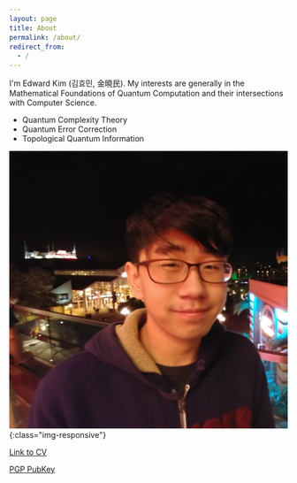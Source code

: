 ```yaml
---
layout: page
title: About
permalink: /about/
redirect_from:
  - /
---
```


 I'm Edward Kim (김효민, 金曉民). My interests are generally in the Mathematical Foundations of Quantum Computation and their intersections with Computer Science.

  * Quantum Complexity Theory
  * Quantum Error Correction
  * Topological Quantum Information 

  ![Profile Picture](/images/profile.jpg){:class="img-responsive"}

  [Link to CV](https://github.com/ekim1919/CV/blob/master/current/EdwardKimCV.pdf)
  
  [PGP PubKey](https://ekim1919.github.io/pubkey.asc)
